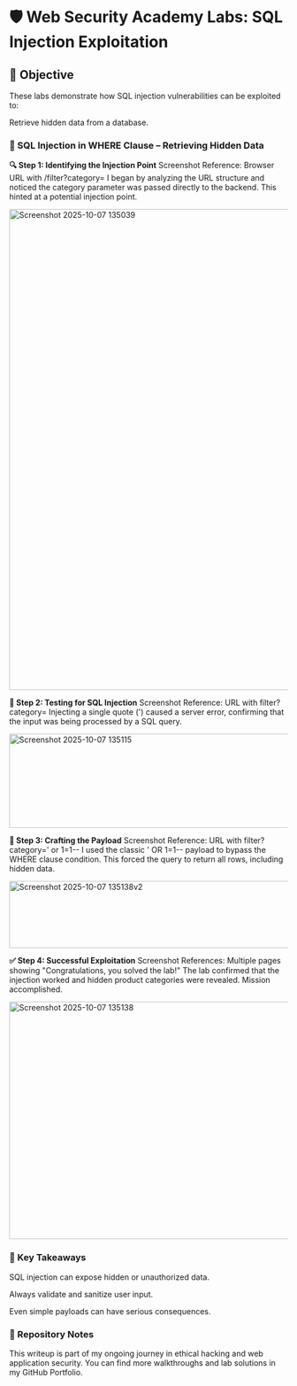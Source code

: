 # 🛡️ Web Security Academy Labs: SQL Injection Exploitation
## 🧠 Objective
These labs demonstrate how SQL injection vulnerabilities can be exploited to:

Retrieve hidden data from a database.

### 🧩 SQL Injection in WHERE Clause – Retrieving Hidden Data
**🔍 Step 1: Identifying the Injection Point**
Screenshot Reference: Browser URL with /filter?category=
I began by analyzing the URL structure and noticed the category parameter was passed directly to the backend. This hinted at a potential injection point.

<img width="931" height="869" alt="Screenshot 2025-10-07 135039" src="https://github.com/user-attachments/assets/3f9085a6-e994-49fe-9b84-75dc17d6f27c" />

**🧪 Step 2: Testing for SQL Injection**
Screenshot Reference: URL with filter?category=
Injecting a single quote (') caused a server error, confirming that the input was being processed by a SQL query.

<img width="621" height="170" alt="Screenshot 2025-10-07 135115" src="https://github.com/user-attachments/assets/a710ba51-f17a-4e40-848d-eeb059f74801" />

**🧬 Step 3: Crafting the Payload**
Screenshot Reference: URL with filter?category=' or 1=1--
I used the classic ' OR 1=1-- payload to bypass the WHERE clause condition. This forced the query to return all rows, including hidden data.

<img width="631" height="121" alt="Screenshot 2025-10-07 135138v2" src="https://github.com/user-attachments/assets/2fc9016e-a349-4d21-b3d8-3f6044b11a4c" />


**✅ Step 4: Successful Exploitation**
Screenshot References: Multiple pages showing "Congratulations, you solved the lab!"
The lab confirmed that the injection worked and hidden product categories were revealed. Mission accomplished.

<img width="751" height="429" alt="Screenshot 2025-10-07 135138" src="https://github.com/user-attachments/assets/3072e560-4c65-447d-9a1a-47bd96f36e4c" />

### 🧠 Key Takeaways
SQL injection can expose hidden or unauthorized data.

Always validate and sanitize user input.

Even simple payloads can have serious consequences.

### 📁 Repository Notes
This writeup is part of my ongoing journey in ethical hacking and web application security. You can find more walkthroughs and lab solutions in my GitHub Portfolio.
